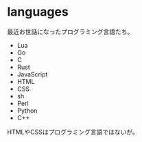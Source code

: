 # languages

最近お世話になったプログラミング言語たち。

* Lua
* Go
* C
* Rust
* JavaScript
* HTML
* CSS
* sh
* Perl
* Python
* C++

HTMLやCSSはプログラミング言語ではないが。
